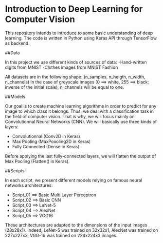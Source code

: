 # Introduction to Deep Learning for Computer Vision

This repository intends to introduce to some basic understanding of deep learning. The code is written in Python using Keras API through TensorFlow as backend.

##Data

In this project we use different kinds of sources of data:
-Hand-written digits from MNIST
-Clothes images from MNIST Fashion

All datasets are in the following shape: (n_samples, n_heigth, n_width, n_channels) In the case of greyscale images (0 ==> white, 255 ==> black; inverse of the initial scale), n_channels will be equal to one.

##Models

Our goal is to create machine learning algorithms in order to predict for any image to which class it belongs. Thus, we deal with a classification task in the field of computer vision. That is why, we will focus mainly on Convolutionnal Neural Networks (CNN). We will basically use three kinds of layers:

- Convolutionnal (Conv2D in Keras)
- Max Pooling (MaxPoooling2D in Keras)
- Fully Connected (Dense in Keras)

Before applying the last fully-connected layers, we will flatten the output of Max Pooling (Flatten() in Keras).

##Scripts

In each script, we present different models relying on famous neural networks architectures:

- Script_01 ==> Basic Multi Layer Perceptron
- Script_02 ==> Basic CNN
- Script_03 ==> LeNet-5
- Script_04 ==> AlexNet
- Script_05 ==> VGG16

These architectures are adapted to the dimensions of the input images (28x28x1). 
Indeed, LeNet-5 was trained on 32x32x1, AlexNet was trained on 227x227x3, VGG-16 was trained on 224x224x3 images.